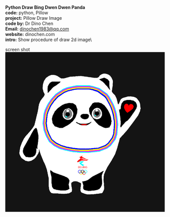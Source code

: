 **Python Draw Bing Dwen Dwen Panda**\
**code:** python, Pillow \
**project:** Pillow Draw Image\
**code by:** Dr Dino Chen\
**Email:** dinochen1983@qq.com\
**website:** dinochen.com\
**intro:** Show procedure of draw 2d image\

screen shot
![enter image description here](https://github.com/dinochen1983/Python4Fun/blob/main/DrawBingDwenDwen/Panda.png?raw=true)

